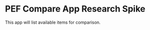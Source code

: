 PEF Compare App Research Spike
===============================

This app will list available items for comparison.
